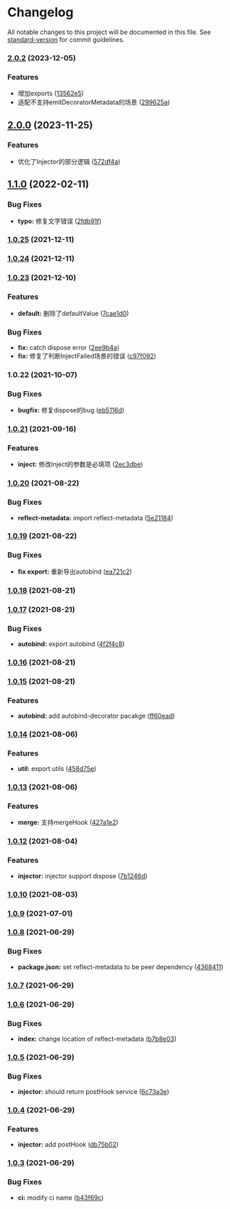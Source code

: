 # Changelog

All notable changes to this project will be documented in this file. See [standard-version](https://github.com/conventional-changelog/standard-version) for commit guidelines.

### [2.0.2](https://github.com/kaokei/di/compare/v2.0.0...v2.0.2) (2023-12-05)


### Features

* 增加exports ([13562e5](https://github.com/kaokei/di/commit/13562e591b54a4a0179aabd89d256967d3595e6b))
* 适配不支持emitDecoratorMetadata的场景 ([299625a](https://github.com/kaokei/di/commit/299625ad222a91608905a6cf57abf50d5d9b2330))

## [2.0.0](https://github.com/kaokei/di/compare/v1.1.0...v2.0.0) (2023-11-25)


### Features

* 优化了Injector的部分逻辑 ([572df4a](https://github.com/kaokei/di/commit/572df4a5da64df657e61f212e03cce8036146a00))

## [1.1.0](https://github.com/kaokei/di/compare/v1.0.25...v1.1.0) (2022-02-11)


### Bug Fixes

* **typo:** 修复文字错误 ([2fdb91f](https://github.com/kaokei/di/commit/2fdb91ff95eab8c1c13153e5c267ce584bcf985b))

### [1.0.25](https://github.com/kaokei/di/compare/v1.0.24...v1.0.25) (2021-12-11)

### [1.0.24](https://github.com/kaokei/di/compare/v1.0.23...v1.0.24) (2021-12-11)

### [1.0.23](https://github.com/kaokei/di/compare/v1.0.22...v1.0.23) (2021-12-10)


### Features

* **default:** 删除了defaultValue ([7cae1d0](https://github.com/kaokei/di/commit/7cae1d039298b39ec7fccd793a804743ec43ab6c))


### Bug Fixes

* **fix:** catch dispose error ([2ee9b4a](https://github.com/kaokei/di/commit/2ee9b4a69158e8a5741144170615beb25c2e84a7))
* **fix:** 修复了判断InjectFailed场景的错误 ([c97f092](https://github.com/kaokei/di/commit/c97f092744e178236b1317aab108f92d337eb943))

### 1.0.22 (2021-10-07)


### Bug Fixes

* **bugfix:** 修复dispose的bug ([eb5116d](https://github.com/kaokei/di/commit/eb5116d28139ad7c21738e089ce764e76609b3c6))

### [1.0.21](https://github.com/kaokei/di/compare/v1.0.20...v1.0.21) (2021-09-16)


### Features

* **inject:** 修改Inject的参数是必填项 ([2ec3dbe](https://github.com/kaokei/di/commit/2ec3dbeea8dc02ab0d8b43ce104192626cb8a9dd))

### [1.0.20](https://github.com/kaokei/di/compare/v1.0.19...v1.0.20) (2021-08-22)


### Bug Fixes

* **reflect-metadata:** import reflect-metadata ([5e21184](https://github.com/kaokei/di/commit/5e21184f922f32d97640b42c96982313dc5c9ea4))

### [1.0.19](https://github.com/kaokei/di/compare/v1.0.18...v1.0.19) (2021-08-22)


### Bug Fixes

* **fix export:** 重新导出autobind ([ea721c2](https://github.com/kaokei/di/commit/ea721c28be8c0734e43b95a01bc234843346ca5e))

### [1.0.18](https://github.com/kaokei/di/compare/v1.0.17...v1.0.18) (2021-08-21)

### [1.0.17](https://github.com/kaokei/di/compare/v1.0.16...v1.0.17) (2021-08-21)


### Bug Fixes

* **autobind:** export autobind ([4f2f4c8](https://github.com/kaokei/di/commit/4f2f4c83bbdb0bcb87bc44df608bdb6fc4858ec2))

### [1.0.16](https://github.com/kaokei/di/compare/v1.0.15...v1.0.16) (2021-08-21)

### [1.0.15](https://github.com/kaokei/di/compare/v1.0.14...v1.0.15) (2021-08-21)


### Features

* **autobind:** add autobind-decorator pacakge ([ff60ead](https://github.com/kaokei/di/commit/ff60ead4eb892a15249d8ef74153451c16e0c696))

### [1.0.14](https://github.com/kaokei/di/compare/v1.0.13...v1.0.14) (2021-08-06)


### Features

* **util:** export utils ([458d75e](https://github.com/kaokei/di/commit/458d75e7583d4ca6bfa3c32755daf9b1e1f17b1a))

### [1.0.13](https://github.com/kaokei/di/compare/v1.0.12...v1.0.13) (2021-08-06)


### Features

* **merge:** 支持mergeHook ([427a1e2](https://github.com/kaokei/di/commit/427a1e2f9681284e579a96a94dce0f4ee96f0414))

### [1.0.12](https://github.com/kaokei/di/compare/v1.0.10...v1.0.12) (2021-08-04)


### Features

* **injector:** injector support dispose ([7b1246d](https://github.com/kaokei/di/commit/7b1246d31ad0a621fe7ee6e0b007d621fb28643b))

### [1.0.10](https://github.com/kaokei/di/compare/v1.0.9...v1.0.10) (2021-08-03)

### [1.0.9](https://github.com/kaokei/di/compare/v1.0.8...v1.0.9) (2021-07-01)

### [1.0.8](https://github.com/kaokei/di/compare/v1.0.7...v1.0.8) (2021-06-29)


### Bug Fixes

* **package.json:** set reflect-metadata to be peer dependency ([4368411](https://github.com/kaokei/di/commit/4368411ce44d0f0f754c8bf8e3f263e3f27dbed2))

### [1.0.7](https://github.com/kaokei/di/compare/v1.0.6...v1.0.7) (2021-06-29)

### [1.0.6](https://github.com/kaokei/di/compare/v1.0.5...v1.0.6) (2021-06-29)


### Bug Fixes

* **index:** change location of reflect-metadata ([b7b8e03](https://github.com/kaokei/di/commit/b7b8e033554a3ea4604d3753947be5762e4b9032))

### [1.0.5](https://github.com/kaokei/di/compare/v1.0.4...v1.0.5) (2021-06-29)


### Bug Fixes

* **injector:** should return postHook service ([6c73a3e](https://github.com/kaokei/di/commit/6c73a3eb43a6d1670d446fcaaadcd1178ab51fda))

### [1.0.4](https://github.com/kaokei/di/compare/v1.0.3...v1.0.4) (2021-06-29)


### Features

* **injector:** add postHook ([db75b02](https://github.com/kaokei/di/commit/db75b02e049017ed959a83e310b3cb96e9514060))

### [1.0.3](https://github.com/kaokei/di/compare/v1.0.1...v1.0.3) (2021-06-29)


### Bug Fixes

* **ci:** modify ci name ([b43f69c](https://github.com/kaokei/di/commit/b43f69cbdfe2069f559045a95efc92a956b04d20))
